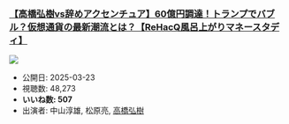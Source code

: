 ### [【高橋弘樹vs辞めアクセンチュア】60億円調達！トランプでバブル？仮想通貨の最新潮流とは？【ReHacQ風呂上がりマネースタディ】](https://www.youtube.com/watch?v=NNCRl8gZJHY)
[![](https://img.youtube.com/vi/NNCRl8gZJHY/sddefault.jpg)](https://www.youtube.com/watch?v=NNCRl8gZJHY)
-   公開日: 2025-03-23
-   視聴数: 48,273
-   **いいね数: 507**
-   出演者: 中山淳雄, 松原亮, [高橋弘樹](/rehacq_fan/people/高橋弘樹 "wikilink")
